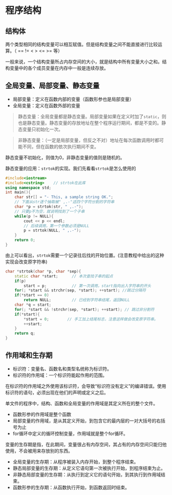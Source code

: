 # 程序结构

## 结构体

两个类型相同的结构变量可以相互赋值。但是结构变量之间不能直接进行比较运算。（ == != < > <= >= 等）

一般来说，一个结构变量所占内存空间的大小，就是结构中所有变量大小之和。结构变量中的各个成员变量在内存中一般是连续存放。

## 全局变量、局部变量、静态变量

- 局部变量：定义在函数内部的变量（函数形参也是局部变量）
- 全局变量：定义在函数外部的变量

>静态变量：全局变量都是静态变量。局部变量如果在定义时加了`static`，则也是静态变量。静态变量的存放地址在整个程序运行期间，都是不变的。静态变量只初始化一次。

>非静态变量：（一定是局部变量，但反之不对）地址在每次函数调用时都可能不同，但在函数的依次执行期间不变。

静态变量不初始化，则值为0，非静态变量的值则是随机的。

静态变量的应用：`strtok`的实现。我们先看看`strtok`是怎么使用的

```cpp
#include<iostream>
#include<cstring>    // strtok在此库
using namespace std;
int main(){
    char str[] = "- This, a sample string OK.";
    // 下面从str逐个抽取被" ,.-"这四个字符分割的字符串
    char *p = strtok(str, " ,.-");
    // 只要p不为空，就说明找到了一个子串
    while(p != NULL){
        cout << p << endl;
        // 后续调用，第一个参数必须是NULL
        p = strtok(NULL, " ,.-");
    }
    return 0;
}
```

由上可以看出，`strtok`需要一个记录往后找的开始位置。(注意教程中给出的这种实现会改变原字符串)

```cpp
char *strtok(char *p, char *sep){
    static char *start;      // 本次查找子串的起点
    if(p)   
        start = p;           // 第一次调用，start指向出入字符串的开头
    for(; *start && strchr(sep, *start); ++start); //跳过分隔符
    if(*start == 0)
        return NULL;         // 已经到字符串结尾，返回NULL
    char *q = start;
    for(; *start && !strchr(sep, *start); ++start); // 跳过非分割符
    if(*start){
        *start = 0;        // 手工加上结尾标志，注意这样做会改变原字符串。
        ++start;
    }
    return q;
}
```

## 作用域和生存期

- 标识符：变量名、函数名和类型名统称为标识符。
- 标识符的作用域：一个标识符能起作用的范围。

在标识符的作用域之外使用该标识符，会导致“标识符没有定义”的编译错误。使用标识符的语句，必须出现在他们的声明或定义之后。

单文件的程序中，结构、函数和全局变量的作用域是其定义所在的整个文件。

- 函数形参的作用域是整个函数
- 局部变量的作用域，是从其定义开始，到包含它的最内层的一对大括号的右括号为止
- for循环中定义的循环控制变量，作用域就是整个for循环。

变量的生存期是指，在此期间，变量很占有内存空间，其占有的内存空间只能归他使用，不会被用来存放别的东西。

- 全局变量的生存期：从程序被装入内存开始，到整个程序结束。
- 静态局部变量的生存期：从定义它语句第一次被执行开始，到程序结束为止。
- 非静态局部变量的生存期：从执行到定义它的语句开始，到其执行到作用域结束。
- 函数形参的生存期：从函数执行开始，到函数返回时结束。
